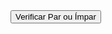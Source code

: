 
<!DOCTYPE html>
<html>
 
<head>
    <title>Verificar Número é Par ou Ímpar </title>
</head>
<body>
    <script type="text/javascript">
        function verificarParImpar() {
            var numero = parseInt(prompt("Insira um número inteiro:"));
            if (isNaN(numero)) {
                alert("Por favor, insira um número válido.");
                return;
            }
            if (numero % 2 === 0) {
                alert("O número " + numero + " é par.");
            } else {
                alert("O número " + numero + " é ímpar.");
            }
            verificarParImpar();
        }
    </script>
    <button onclick="verificarParImpar()"> Verificar Par ou Ímpar </button>
</body>
 
</html>
